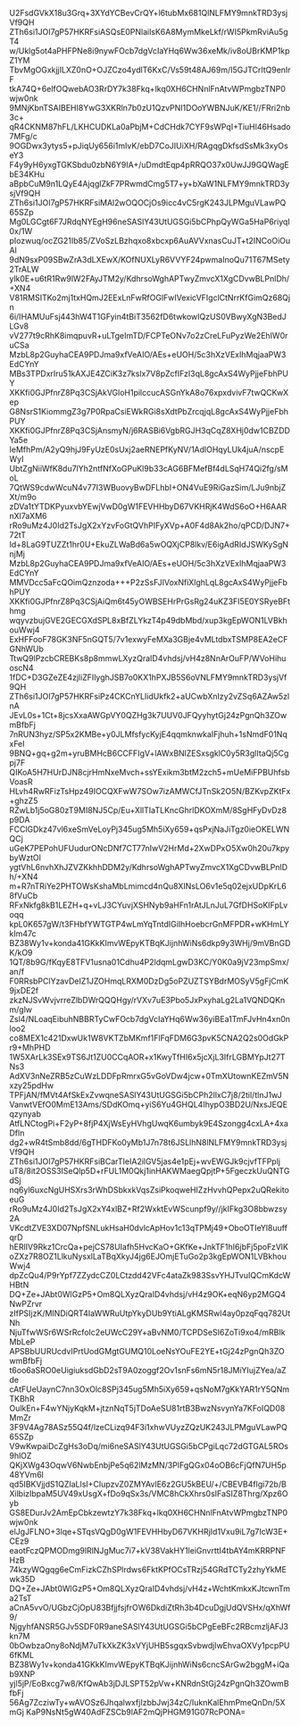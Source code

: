 U2FsdGVkX18u3Grq+3XYdYCBevCrQY+l6tubMx681QlNLFMY9mnkTRD3ysjVf9QH
ZTh6si1JOI7gP57HKRFsiASQsE0PNlailsK6A8MymMkeLkf/rWI5PkmRviAu5gT4
w/Uklg5ot4aPHFPNe8i9nywFOcb7dgVcIaYHq6Ww36xeMk/iv8oUBrKMP1kpZ1YM
TbvMgOGxkjjILXZ0nO+OJZCzo4ydlT6KxC/Vs59t48AJ69m/I5GJTCrltQ9enlrF
tkA74Q+6elfOQwebAO3RrDY7k38Fkq+lkq0XH6CHNnlFnAtvWPmgbzTNP0wjw0nk
9MNjKbnTSAIBEHI8YwG3XKRln7b0zU1QzvPNI1DOoYWBNJuK/KE1//FRri2nb3c+
qR4CKNM87hFL/LKHCUDKLa0aPbjM+CdCHdk7CYF9sWPqI+TiuHl46Hsado7MFg/c
9OGDwx3ytys5+pJiqUy656i1mIvK/ebD7CoJIUiXH/RAgqgDkfsdSsMk3xyOseY3
F4y9yH6yxgTGKSbdu0zbN6Y9IA+/uDmdtEqp4pRRQO37x0UwJJ9GQWagEbE34KHu
aBpbCuM9n1LQyE4AjqglZkF7PRwmdCmg5T7+y+bXaW1NLFMY9mnkTRD3ysjVf9QH
ZTh6si1JOI7gP57HKRFsiMAl2wOQOCjOs9icc4vC5rgK243JLPMguVLawPQ65SZp
Mg0LGCgt6F7JRdqNYEgH96neSASlY43UtUGSGi5bCPhpQyWGa5HaP6riyqI0x/1W
pIozwuq/ocZG21Ib85/ZVoSzLBzhqxo8xbcxp6AuAVVxnasCuJT+t2INCoOiOuAl
9dN9sxP09SBwZrA3dLXEwX/KOfNUXLyR6VVYF24pwmaInoQu71T67MSety2TrALW
ylk0E+u6tR1Rw9lW2FAyJTM2y/KdhrsoWghAPTwyZmvcX1XgCDvwBLPnlDh/+XN4
V81RMSITKo2mj1txHQmJ2EExLnFwRfOGlFwIVexicVFIgclCtNrrKfGimQz68Qjn
6i/IHAMUuFsj443hW4T1GFyin4tBiT3562fD6twkowIQzUS0VBwyXgN3BedJLGv8
vV277t9cRhK8imqpuvR+uLTgeImTD/FCPTeONv7o2zCreLFuPyzWe2EhIW0ruCSa
MzbL8p2GuyhaCEA9PDJma9xfVeAIO/AEs+eUOH/5c3hXzVExIhMqjaaPW3EdCYnY
MBs3TPDxrIru51kAXJE4ZCiK3z7kslx7V8pZcfIFzI3qL8gcAxS4WyPjjeFbhPUY
XKKfi0GJPfnrZ8Pq3CSjAkVGloH1pilccucASGnYkA8o76xpxdvivF7twQCKwXep
G8NsrS1KiommgZ3g7P0RpaCsiEWkRGi8sXdtPbZrcqjqL8gcAxS4WyPjjeFbhPUY
XKKfi0GJPfnrZ8Pq3CSjAnsmyN/j6RASBi6VgbRGJH3qCqZ8XHj0dw1CBZDDYa5e
IeMfhPm/A2yQ9hjJ9FyUzE0sUxj2aeRNEPfKyNV/1AdlOHqyLUk4juA/nscpEWyI
UbtZgNiiWfK8du7lYh2ntfNfXoGPuKl9b33cAG6BFMefBf4dLSqH74Qi2fg/sMoL
7QtWS9cdwWcuN4v77I3WBuovyBwDFLhbI+ON4VuE9RiGazSim/LJu9nbjZXt/m9o
zDVa1tYTDKPyuxvbYEwjVwD0gW1FEVHHbyD67VKHRjK4WdS6oO+H6AARnXl7aXM6
rRo9uMz4J0Id2TsJgX2xYzvFoGtQVhPIFyXVp+A0F4d8Ak2ho/qPCD/DJN7+72tT
Id+8LaG9TUZZt1hr0U+EkuZLWaBd6a5wOQXjCP8lkv/E6igAdRIdJSWKySgNnjMj
MzbL8p2GuyhaCEA9PDJma9xfVeAIO/AEs+eUOH/5c3hXzVExIhMqjaaPW3EdCYnY
MMVDcc5aFcQOimQznzoda+++P2zSsFJIVoxNfiXlghLqL8gcAxS4WyPjjeFbhPUY
XKKfi0GJPfnrZ8Pq3CSjAiQm6t45yOWBSEHrPrGsRg24uKZ3FI5E0YSRyeBFthmg
wqyvzbujGVE2GECGXdSPL8xBfZLYkzT4p49dbMbd/xup3kgEpWON1LVBkhouWwj4
ExHFFooF78GK3NF5nGQT5/7v1exwyFeMXa3GBje4vMLtdbxTSMP8EA2eCFGNhWUb
TtwQ9lPzcbCREBKs8p8mmwLXyzQraID4vhdsj/vH4z8NnArOuFP/WVoHihuoscN4
1fDC+D3GZeZE4zjliZFIlyghJSB7o0KX1hPXJB5S6oVNLFMY9mnkTRD3ysjVf9QH
ZTh6si1JOI7gP57HKRFsiPz4CKCnYLIidUkfk2+aUCwbXnIzy2vZSq6AZAw5zlnA
JEvL0s+1Ct+8jcsXxaAWGpVY0QZHg3k7UUV0JFQyyhytGj24zPgnQh3ZOwmBfbFj
7nRUN3hyz/SP5x2KMBe+y0JLMfsfycKyjE4qqmknwkaIFjhuh+1sNmdF01NqxFeI
9BNQ+gq+g2m+yruBMHcB6CCFFIgV+lAWxBNlZESxsgklC0y5R3glItaQj5Cgpj7F
QIKoA5H7HUrDJN8cjrHmNxeMvch+ssYExikm3btM2zch5+mUeMiFPBUhfsbVoasR
HLvh4RwRFizTsHpz49IOCQXFwW7SOw7izAMWCfJTnSk2O5N/BZKvpZKtFx+ghzZ5
RZwLb1j5oG80zT9MI8NJ5Cp/Eu+XllTIaTLKncGhrlDKOXmM/8SgHFyDvDz8p9DA
FCClGDkz47vl6xeSmVeLoyPj345ug5Mh5iXy659+qsPxjNaJiTgz0ieOKELWNQCj
uGeK7PEPohUFUudurONcDNf7CT77nIwV2HrMd+2XwDPxO5Xw0h20u7kpybyWztOl
ygtVhL6nvhXhJZVZKkhhDDM2y/KdhrsoWghAPTwyZmvcX1XgCDvwBLPnlDh/+XN4
m+R7nTRiYe2PHTOWsKshaMbLmimcd4nQu8XINsLO6v1e5q02ejxUDpKrL68fVuCb
RFxNkfg8kB1LEZH+q+vLJ3CYuvjXSHNyb9aHFn1rAtJLnJuL7GfDHSoKIFpLvoqq
kpL0K657gW/t3FHbfYWTGTP4wLmYqTntdIGiIhHoebcrGnMFPDR+wKHmLYkIm47c
BZ38Wy1v+konda41GKkKImvWEpyKTBqKJijnhWiNs6dkp9y3WHj/9mVBnGDK/kO9
1QT/8b9G/fKqyE8TFV1usna01Cdhu4P2ldqmLgwD3KC/Y0K0a9jV23mpSmx/an/f
F0RRsbPClYzavDeIZ1JZOHmqLRXM0DzDg5oPZUZTSYBdrMOSyV5gFjCmK9jxDE2f
zkzNJSvWvjvrreZlbDWrQQQHgy/rVXv7uE3Pbo5JxPxyhaLg2La1VQNDQKnm/glw
Zsl4/NLoaqEibuhNBBRTyCwFOcb7dgVcIaYHq6Ww36yiBEa1TmFJvHn4xn0nloo2
co8MEX1c421DxwUk1W8VKTZbMKmf1FlFqFDM6G3pvK5CNA2Q2s0OdGkPr9+MhPHD
1W5XArLk3SEx9TS6Jt1ZU0CCqAOR+x1KwyTfHI6x5jcXjL3IfrLGBMYpJt27TNs3
AdXV3nNeZRB5zCuWzLDDFpRmrxG5vGoVDw4jcw+0TmXUtownKEZmV5Nxzy25pdHw
TPFjAN/fMVt4AfSkExZvwqneSASlY43UtUGSGi5bCPh2llxC7j8/2til/tlnJ1wJ
VanwtVEfO0MmE13Ams/SDdKOmq+yiS6Yu4GHQL4IhypO3BD2U/NxsJEQEqzynyab
AtfLNCtogPi+F2yP+8fjP4XjWsEyHVhgUwqK6umbyk9E4Szongg4cxLA+4xaDfln
dg2+wR4tSmb8dd/6gTHDFKo0yMb1J7n78t6JSLlhN8lNLFMY9mnkTRD3ysjVf9QH
ZTh6si1JOI7gP57HKRFsiBCarTIeIA2ilGV5jas4e1pEj+wvEWGJk9cjvfTFPplj
uT8/8it2OSS3ISeQlp5D+rFUL1M0Qkj1inHAKWMaegQpjtP+5FgeczkUuQNTGdSj
nq6yl6uxcNgUHSXrs3rWhDSbkxkVqsZsiPkoqweHIZzHvvhQPepx2uQRekitoeuG
rRo9uMz4J0Id2TsJgX2xY4xlBZ+Rf2WxktEvWScunpf9y//jkIFkg3O8bbwzsy2A
VKcdtZVE3XD07NpfSNLukHsaH0dvlcApHov1c13qTPMj49+OboOTIeYl8uuffqrD
hERlIV9Rkz1CrcQa+pejCS78UIafh5HvcKaO+GKfKe+JnkTF1hI6jbFj5poFzVlK
oZXz7R8OZ1LlkuNysxlLaTBqXkyJ4jg6EJOmjETuGo2p3kgEpWON1LVBkhouWwj4
dpZcQu4/P9rYpf7ZZydcCZ0LCtzdd42VFc4ataZk983SsvYHJTvuIQCmKdcWHBtN
DQ+Ze+JAbt0WlGzP5+Om8QLXyzQraID4vhdsj/vH4z9OK+eqN6yp2MGQ4NwPZrvr
zIfPSIjzK/MINDiQRT4IaWWRuUtpYkyDUb9YtiALgKMSRwl4ay0pzqFqq782UtNh
NjuTfwWSr6WSrRcfoIc2eUWcC29Y+aBvNM0/TCPDSeSI6ZoTi9xo4/mRBIkMbLeP
APSBbUURUcdvIPrtUodGMgtGUMQ10LoeNsYOuFE2YE+tGj24zPgnQh3ZOwmBfbFj
t6oo6aSRO0eUigiuksdGbD2sT9A0zoggf2Ov1snFs6mN5r18JMiYIujZYea/aZde
cAtFUeUaynC7nn3OxOlc8SPj345ug5Mh5iXy659+qsNoM7gKkYAR1rY5QNmTKBhR
OulkEn+F4wYNjyKqkM+jtznNqT5jTDoAeSU81rtB3BwzNsvynYa7KFoIQD08MmZr
3F9V4Ag78ASz55Q4f/lzeCLizq94F3i1xhwVUyzZQzUK243JLPMguVLawPQ65SZp
V9wKwpaiDcZgHs3oDq/mi6neSASlY43UtUGSGi5bCPgiLqc72dGTGAL5ROs9hlOZ
QKjXWg43OqwV6NwbEnbjPe5q62lMzMN/3PlFgQGx04oOB6cFjQfN7UH5p48YVm6l
qd5IBKVjjdS1QZIaLlsI+CIupzvZ0ZMYAvlE6z2GU5kBEU/+/CBEVB4flgi72b/B
XilbizIbpaM5UV49xUsgX+fDo9qSx3s/VMC8hCkXhrs0sIFaSIZ8Thrg/Xpz6Oyb
GS8EDurJv2AmEpCbkzewtzY7k38Fkq+lkq0XH6CHNnlFnAtvWPmgbzTNP0wjw0nk
elJgJFLNO+3lqe+STqsVQgD0gW1FEVHHbyD67VKHRjId1Vxu9iL7g7IcW3E+CEz9
eaotFczQPMODmg9lRlNJgMuc7i7+kV38VakHY1leiGnvrttI4tbAY4mKRRPNFHzB
74kzyWQgqg6eCmFizkCZhSPlrdws6FktKPfOCsTRzj54GRdTCTy2zhyYkMEwk35D
DQ+Ze+JAbt0WlGzP5+Om8QLXyzQraID4vhdsj/vH4z+WchtKmkxKJtcwnTma2TsT
aCnA5vvO/UGbzCjOpU83BfjjfsjfrOW6DkdiZtRh3b4DcuDgjUdQVSHx/qXhWf9/
NjgyhfANSR5GJv5SDF0R9aneSASlY43UtUGSGi5bCPgEeBFc2RBcmzljAFJ3kn7M
0bOwbzaOny8oNdjM7uTkXkZK3xVYjUHB5sgqxSvbwdjlwEhvaOXVy1pcpPU6fKML
BZ38Wy1v+konda41GKkKImvWEpyKTBqKJijnhWiNs6cncSArGw2bggM+iQab9XNP
yjl5jP/EoBxcg7w8/KfQwAb3jDJLSPT52pVw+KNRdnStGj24zPgnQh3ZOwmBfbFj
56Ag7ZcziwTy+wAVOSz6JhqalwxfjIzbbJwj34zC/IuknKalEhmPmeQnDn/5XmGj
KaP9NsNt5gW40AdFZSCb9lAF2mQjPHGM91G07RcPONA=

